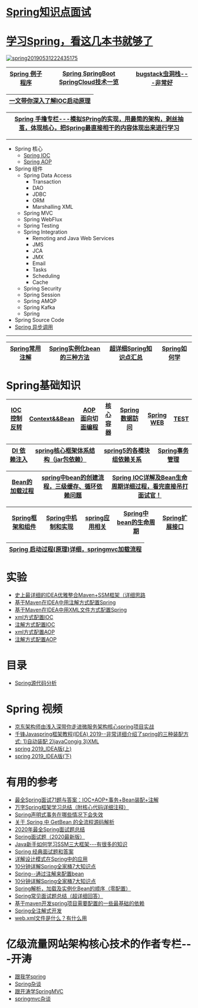 
# [Spring知识点面试](https://github.com/stevenli91748/JAVA-Architecture/blob/master/JAVA%20Framework/Spring/Interview/README.md)


# [学习Spring，看这几本书就够了](https://segmentfault.com/a/1190000022678391?utm_source=sf-related)

<a href="https://ibb.co/T1ZJxpx"><img src="https://i.ibb.co/kJpzsks/spring20190531222435175.png" alt="spring20190531222435175" border="0"></a>


[ Spring 例子程序](https://github.com/stevenli91748/JAVA-Architecture/tree/master/JAVA%20Framework/Spring/Spring%20%E4%BE%8B%E5%AD%90%E7%A8%8B%E5%BA%8F)|[Spring SpringBoot SpringCloud技术一览](https://zhuanlan.zhihu.com/p/267654014?utm_source=wechat_session&utm_medium=social&utm_oi=991812777480134656)|[bugstack虫洞栈---非常好](https://bugstack.cn/itstack/itstack-demo-design.html)|
---|---|---|

[一文带你深入了解IOC启动原理](https://www.jianshu.com/p/fce17d0ef045)|
---|


[Spring 手撸专栏---模拟SPring的实现，用最简的架构，剥丝抽茧，体现核心，把Spring最直接相干的内容体现出来进行学习](https://bugstack.cn/spring/2021/05/16/%E7%AC%AC1%E7%AB%A0-%E5%BC%80%E7%AF%87%E4%BB%8B%E7%BB%8D-%E6%89%8B%E5%86%99Spring%E8%83%BD%E7%BB%99%E4%BD%A0%E5%B8%A6%E6%9D%A5%E4%BB%80%E4%B9%88.html)|
---|

---

* Spring 核心
  * [Spring IOC](https://github.com/stevenli91748/JAVA-Architecture/blob/master/JAVA%20Framework/Spring/Spring%E5%9F%BA%E7%A1%80%E7%9F%A5%E8%AF%86/IOC%E6%8E%A7%E5%88%B6%E5%8F%8D%E8%BD%AC.md)
  * [Spring AOP](https://github.com/stevenli91748/JAVA-Architecture/blob/master/JAVA%20Framework/Spring/Spring%E5%9F%BA%E7%A1%80%E7%9F%A5%E8%AF%86/%E7%BB%84%E4%BB%B6---AOP.md)
* Spring 组件
  * Spring Data Access
    * Transaction
    * DAO
    * JDBC
    * ORM
    * Marshalling XML
  * Spring MVC
  * Spring WebFlux
  * Spring Testing
  * Spring Integration
    * Remoting and Java Web Services
    * JMS
    * JCA
    * JMX
    * Email
    * Tasks
    * Scheduling
    * Cache
  * Spring Security
  * Spring Session
  * Spring AMQP
  * Spring Kafka
  * Spring 
* Spring Source Code
* [Spring 异步调用](https://github.com/stevenli91748/JAVA-Architecture/blob/master/JAVA%20Framework/Spring/Spring%E6%A1%86%E6%9E%B6%E7%9A%84%E5%BC%82%E6%AD%A5%E6%89%A7%E8%A1%8C/README.md)

---

[Spring常用注解](https://github.com/stevenli91748/JAVA-Architecture/blob/master/JAVA%20Framework/Spring/Spring常用注解/README.md)|[Spring实例化bean的三种方法](https://www.cnblogs.com/liwendeboke/p/6228129.html)|[超详细Spring知识点汇总](https://blog.csdn.net/pingdouble/article/details/79526068)|[Spring如何学](https://github.com/stevenli91748/JAVA-Architecture/blob/master/JAVA%20Framework/Spring/Spring如何学.md)|
---|---|---|---|

# Spring基础知识

[IOC 控制反转](https://github.com/stevenli91748/JAVA-Architecture/blob/master/JAVA%20Framework/Spring/Spring基础知识/IOC控制反转.md)|[Context&&Bean](https://github.com/stevenli91748/JAVA-Architecture/blob/master/JAVA%20Framework/Spring/Spring基础知识/context上下文和bean.md)|[AOP 面向切面编程](https://github.com/stevenli91748/JAVA-Architecture/blob/master/JAVA%20Framework/Spring/Spring%E5%9F%BA%E7%A1%80%E7%9F%A5%E8%AF%86/%E7%BB%84%E4%BB%B6---AOP.md)|[核心容器](https://github.com/stevenli91748/JAVA-Architecture/blob/master/JAVA%20Framework/Spring/Spring基础知识/核心容器(core%20container).md)|[Spring数据訪问](https://github.com/stevenli91748/JAVA-Architecture/blob/master/JAVA%20Framework/Spring/Spring%E5%9F%BA%E7%A1%80%E7%9F%A5%E8%AF%86/Spring%E6%95%B0%E6%8D%AE%E8%A8%AA%E9%97%AE.md)|[Spring WEB](https://github.com/stevenli91748/JAVA-Architecture/blob/master/JAVA%20Framework/Spring/Spring%E5%9F%BA%E7%A1%80%E7%9F%A5%E8%AF%86/Spring%20Web.md)|[TEST](https://github.com/stevenli91748/JAVA-Architecture/blob/master/JAVA%20Framework/Spring/Spring%E5%9F%BA%E7%A1%80%E7%9F%A5%E8%AF%86/Spring%20Test.md)|
---|---|---|---|---|---|---|

[DI 依赖注入](https://github.com/stevenli91748/JAVA-Architecture/blob/master/JAVA%20Framework/Spring/Spring%E5%9F%BA%E7%A1%80%E7%9F%A5%E8%AF%86/DI%20%E4%BE%9D%E8%B5%96%E6%B3%A8%E5%85%A5.md)|[spring核心框架体系结构（jar包依赖）](https://blog.csdn.net/sinat_35512245/article/details/53893910)|[spring5的各模块组依赖关系](https://www.jianshu.com/p/d3233d6322ef)|[Spring事务管理](https://github.com/stevenli91748/JAVA-Architecture/blob/master/JAVA%20Framework/Spring/Spring%E5%9F%BA%E7%A1%80%E7%9F%A5%E8%AF%86/Spring%E6%9C%BA%E5%88%B6--%E4%BA%8B%E5%8A%A1.md)|
---|---|---|---|

[Bean的加载过程](https://www.jianshu.com/p/77c9daef5572)|[spring中bean的创建流程，三级缓存、循环依赖问题](https://www.jianshu.com/p/cf98875fbc46)|[Spring IOC详解及Bean生命周期详细过程，看完直接吊打面试官！](https://www.jianshu.com/p/6f7a82d869e7)|
---|---|---|

[Spring框架和组件](https://github.com/stevenli91748/JAVA-Architecture/blob/master/JAVA%20Framework/Spring/Spring%E5%9F%BA%E7%A1%80%E7%9F%A5%E8%AF%86/Spring%E6%A1%86%E6%9E%B6%E5%92%8C%E7%BB%84%E4%BB%B6.md)|[Spring中机制和实现](https://github.com/stevenli91748/JAVA-Architecture/blob/master/JAVA%20Framework/Spring/Spring%E5%9F%BA%E7%A1%80%E7%9F%A5%E8%AF%86/spring%E6%9C%BA%E5%88%B6%E4%B8%8E%E5%AE%9E%E7%8E%B0.md)|[spring应用相关](https://github.com/stevenli91748/JAVA-Architecture/blob/master/JAVA%20Framework/Spring/Spring基础知识/spring应用相关.md)|[Spring中bean的生命周期](https://github.com/stevenli91748/JAVA-Architecture/blob/master/JAVA%20Framework/Spring/Spring基础知识/context上下文和bean.md)|[Spring扩展接口](https://github.com/stevenli91748/JAVA-Architecture/blob/master/JAVA%20Framework/Spring/Spring基础知识/Spring扩展接口.md)|
---|---|---|---|---|


[Spring 启动过程(原理)详细，springmvc加载流程](https://blog.csdn.net/linkin1989/article/details/81839798)|
---|



# 实验

* [史上最详细的IDEA优雅整合Maven+SSM框架（详细思路](https://blog.csdn.net/qq_44543508/article/details/100192558)
* [基于Maven在IDEA中用注解方式配置Spring](https://www.bilibili.com/video/av64742878?p=2)
* [基于Maven在IDEA中用XML文件方式配置Spring](https://www.bilibili.com/video/av64742878?p=6)
* [xml方式配置IOC](https://blog.csdn.net/pingdouble/article/details/79526068)
* [注解方式配置IOC](https://blog.csdn.net/pingdouble/article/details/79526068)
* [xml方式配置AOP](https://blog.csdn.net/pingdouble/article/details/79526068)
* [注解方式配置AOP](https://blog.csdn.net/pingdouble/article/details/79526068)

# 目录
* [Spring源代码分析](https://github.com/stevenli91748/JAVA-Architecture/blob/master/SourceCode/SpringSourceCode.md)



# Spring 视频
  * [京东架构师由浅入深带你走进微服务架构核心spring项目实战](https://www.bilibili.com/video/av54750289?p=2)
  * [千锋Javaspring框架教程(IDEA) 2019--非常详细介绍了spring的三种装配方式: 1)自动装配 2)javaCongig 3)XML](https://www.bilibili.com/video/av64742878/?spm_id_from=333.788.videocard.1)
  * [spring 2019_IDEA版(上)](https://www.bilibili.com/video/av50155320/?spm_id_from=333.788.videocard.2)
  * [spring 2019_IDEA版(下)](https://www.bilibili.com/video/av50157169/?spm_id_from=333.788.videocard.0)
  
# 有用的参考
* [最全Spring面试71题与答案：IOC+AOP+事务+Bean装配+注解](https://www.javaweb.shop/article/217.html)
* [万字Spring框架学习总结（附核心代码详细注释）](https://www.jianshu.com/p/751886415026)
* [Spring声明式事务在哪些情况下会失效](https://developer.51cto.com/art/202104/657440.htm)
* [关于 Spring 中 GetBean 的全流程源码解析](https://developer.51cto.com/art/202104/658026.htm)
* [2020年最全Spring面试题总结](https://juejin.im/post/5e3bbd336fb9a07ca24f402f)
* [Spring面试题（2020最新版）](https://blog.csdn.net/ThinkWon/article/details/104397516)
* [Java新手如何学习SSM三大框架---有很多的知识](https://www.zhihu.com/question/21142149/answer/310738460?hb_wx_block=1&utm_source=wechat_session&utm_medium=social&utm_oi=1119162453489045504)
* [Spring 经典面试题和答案](https://blog.csdn.net/wypersist/article/details/80274561)
* [详解设计模式在Spring中的应用](https://blog.csdn.net/Y0Q2T57s/article/details/87899161)
* [10分钟详解Spring全家桶7大知识点](https://zhuanlan.zhihu.com/p/59327709?utm_source=wechat_session&utm_medium=social&utm_oi=991812777480134656)
* [Spring--通过注解来配置bean](https://www.cnblogs.com/dreamfree/p/4090746.html)
* [10分钟详解Spring全家桶7大知识点](https://zhuanlan.zhihu.com/p/59327709?utm_source=wechat_session&utm_medium=social&utm_oi=991812777480134656)
* [Spring解析，加载及实例化Bean的顺序（零配置）](https://blog.csdn.net/qq_27529917/article/details/79329809)
* [Spring常见面试题总结（超详细回答）](https://blog.csdn.net/a745233700/article/details/80959716)
* [基于maven开发spring项目需要配置的一些最基础的依赖](https://blog.csdn.net/rj1bww/article/details/71774568)
* [Spring全注解式开发](https://blog.csdn.net/qq_35170365/article/details/81184435)
* [web.xml文件是什么？有什么用](https://blog.csdn.net/ckc_666/article/details/82964812)



# 亿级流量网站架构核心技术的作者专栏---开涛

* [跟我学spring](https://www.iteye.com/blogs/subjects/spring3)
* [Spring杂谈](https://www.iteye.com/blogs/subjects/spring-tittle-tattle)
* [跟开涛学SpringMVC](https://www.iteye.com/blogs/subjects/kaitao-springmvc)
* [springmvc杂谈](https://www.iteye.com/blogs/subjects/springmvc-tattle)




